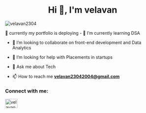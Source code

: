 <h1 align="center">Hi 👋, I'm  velavan </h1>
<p align="left"> <img src="https://komarev.com/ghpvc/?username=velavan2304&label=Profile%20views&color=0e75b6&style=flat" alt="velavan2304" /> </p>
🔭 currently my portfolio is deploying                                                
- 🌱 I’m currently learning DSA

- 👯 I’m looking to collaborate on front-end development and Data Analytics
  
- 🤔 I’m looking for help with Placements in startups
  
- 💬 Ask me about Tech

- 📫 How to reach me **velavan23042004@gmail.com**

<h3 align="left">Connect with me:</h3>
<p align="left">
<a href="https://www.linkedin.com/in/velavanv/" target="blank"><img align="center" src="https://raw.githubusercontent.com/rahuldkjain/github-profile-readme-generator/master/src/images/icons/Social/linked-in-alt.svg" alt="velavan2304" height="30" width="40" /></a>

</p>
